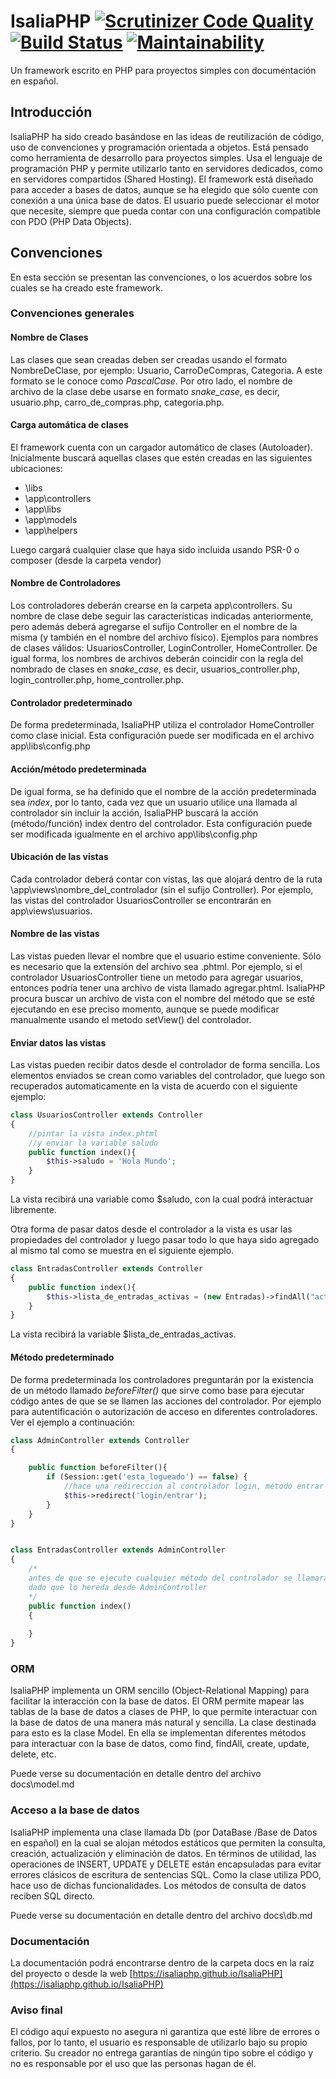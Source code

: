 # IsaliaPHP  [![Scrutinizer Code Quality](https://scrutinizer-ci.com/g/IsaliaPHP/IsaliaPHP/badges/quality-score.png?b=main)](https://scrutinizer-ci.com/g/IsaliaPHP/IsaliaPHP/?branch=main) [![Build Status](https://scrutinizer-ci.com/g/IsaliaPHP/IsaliaPHP/badges/build.png?b=main)](https://scrutinizer-ci.com/g/IsaliaPHP/IsaliaPHP/build-status/main) [![Maintainability](https://api.codeclimate.com/v1/badges/2d2532a4912884b87b8b/maintainability)](https://codeclimate.com/github/IsaliaPHP/IsaliaPHP/maintainability)
Un framework escrito en PHP para proyectos simples con documentación en español.

## Introducción
IsaliaPHP ha sido creado basándose en las ideas de reutilización de código, uso de convenciones y programación orientada a objetos.
Está pensado como herramienta de desarrollo para proyectos simples.
Usa el lenguaje de programación PHP y permite utilizarlo tanto en servidores dedicados, como en servidores compartidos (Shared Hosting).
El framework está diseñado para acceder a bases de datos, aunque se ha elegido que sólo cuente con conexión a una única base de datos. 
El usuario puede seleccionar el motor que necesite, siempre que pueda contar con una configuración compatible con PDO (PHP Data Objects).

## Convenciones
En esta sección se presentan las convenciones, o los acuerdos sobre los cuales se ha creado este framework. 

### Convenciones generales

#### Nombre de Clases
Las clases que sean creadas deben ser creadas usando el formato NombreDeClase, por ejemplo: Usuario, CarroDeCompras, Categoria. A este formato se le conoce como *PascalCase*. Por otro lado, el nombre de archivo de la clase debe usarse en formato *snake_case*, es decir, usuario.php, carro_de_compras.php, categoria.php.

#### Carga automática de clases
El framework cuenta con un cargador automático de clases (Autoloader). Inicialmente buscará aquellas clases que estén creadas en las siguientes ubicaciones:
- \libs
- \app\controllers
- \app\libs
- \app\models
- \app\helpers

Luego cargará cualquier clase que haya sido incluida usando PSR-0 o composer (desde la carpeta vendor)

#### Nombre de Controladores
Los controladores deberán crearse en la carpeta app\controllers. Su nombre de clase debe seguir las características indicadas anteriormente, pero además deberá agregarse el sufijo Controller en el nombre de la misma (y también en el nombre del archivo físico). Ejemplos para nombres de clases válidos: UsuariosController, LoginController, HomeController. De igual forma, los nombres de archivos deberán coincidir con la regla del nombrado de clases en *snake_case*, es decir, usuarios_controller.php, login_controller.php, home_controller.php.

#### Controlador predeterminado
De forma predeterminada, IsaliaPHP utiliza el controlador HomeController como clase inicial. Esta configuración puede ser modificada en el archivo app\libs\config.php

#### Acción/método predeterminada
De igual forma, se ha definido que el nombre de la acción predeterminada sea *index*, por lo tanto, cada vez que un usuario utilice una llamada al controlador sin incluir la acción, IsaliaPHP buscará la acción (método/función) index dentro del controlador. Esta configuración puede ser modificada igualmente en el archivo app\libs\config.php

#### Ubicación de las vistas
Cada controlador deberá contar con vistas, las que alojará dentro de la ruta \app\views\nombre_del_controlador (sin el sufijo Controller). Por ejemplo, las vistas del controlador UsuariosController se encontrarán en app\views\usuarios.

#### Nombre de las vistas
Las vistas pueden llevar el nombre que el usuario estime conveniente. Sólo es necesario que la extensión del archivo sea .phtml. Por ejemplo, si el controlador UsuariosController tiene un metodo para agregar usuarios, entonces podría tener una archivo de vista llamado agregar.phtml. IsaliaPHP procura buscar un archivo de vista con el nombre del método que se esté ejecutando en ese preciso momento, aunque se puede modificar manualmente usando el metodo setView() del controlador. 

#### Enviar datos las vistas
Las vistas pueden recibir datos desde el controlador de forma sencilla. Los elementos enviados se crean como variables del controlador, que luego son recuperados automaticamente en la vista de acuerdo con el siguiente ejemplo:

```php
class UsuariosController extends Controller
{
    //pintar la vista index.phtml
    //y enviar la variable saludo
    public function index(){
        $this->saludo = 'Hola Mundo';
    }
}
```

La vista recibirá una variable como $saludo, con la cual podrá interactuar libremente.

Otra forma de pasar datos desde el controlador a la vista es usar las propiedades del controlador y luego pasar todo lo que haya sido agregado al mismo tal como se muestra en el siguiente ejemplo.

```php
class EntradasController extends Controller
{
    public function index(){
        $this->lista_de_entradas_activas = (new Entradas)->findAll("activa = 1");
    }
}
```

La vista recibirá la variable $lista_de_entradas_activas.


#### Método predeterminado
De forma predeterminada los controladores preguntarán por la existencia de un método llamado *beforeFilter()* que sirve como base para ejecutar código antes de que se se llamen las acciones del controlador. Por ejemplo para autentificación o autorización de acceso en diferentes controladores. Ver el ejemplo a continuación:

```php
class AdminController extends Controller
{

    public function beforeFilter(){
        if (Session::get('esta_logueado') == false) {
            //hace una redireccion al controlador login, método entrar
            $this->redirect('login/entrar'); 
        }
    }
}


class EntradasController extends AdminController
{
    /*
    antes de que se ejecute cualquier método del controlador se llamará a beforeFilter
    dado que lo hereda desde AdminController
    */
    public function index()
    {
        
    }
}
```

### ORM
IsaliaPHP implementa un ORM sencillo (Object-Relational Mapping) para facilitar la interacción con la base de datos. El ORM permite mapear las tablas de la base de datos a clases de PHP, lo que permite interactuar con la base de datos de una manera más natural y sencilla. La clase destinada para esto es la clase Model.
En ella se implementan diferentes métodos para interactuar con la base de datos, como find, findAll, create, update, delete, etc.

Puede verse su documentación en detalle dentro del archivo docs\model.md

### Acceso a la base de datos
IsaliaPHP implementa una clase llamada Db (por DataBase /Base de Datos en español) en la cual se alojan métodos estáticos que permiten la consulta, creación, actualización y eliminación de datos. En términos de utilidad, las operaciones de INSERT, UPDATE y DELETE están encapsuladas para evitar errores clásicos de escritura de sentencias SQL. Como la clase utiliza PDO, hace uso de dichas funcionalidades. Los métodos de consulta de datos reciben SQL directo.

Puede verse su documentación en detalle dentro del archivo docs\db.md


### Documentación
La documentación podrá encontrarse dentro de la carpeta docs en la raíz del proyecto o desde la web [https://isaliaphp.github.io/IsaliaPHP](https://isaliaphp.github.io/IsaliaPHP)

### Aviso final
El código aquí expuesto no asegura ni garantiza que esté libre de errores o fallos, por lo tanto, el usuario es responsable de utilizarlo bajo su propio criterio. Su creador no entrega garantías de ningún tipo sobre el código y no es responsable por el uso que las personas hagan de él.
